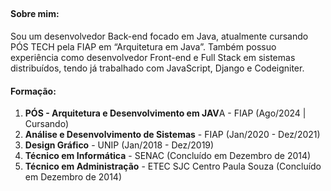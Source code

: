 ## 

<h4><strong>Sobre mim:</strong></h4> 
Sou um desenvolvedor Back-end focado em Java, atualmente cursando PÓS TECH pela FIAP em “Arquitetura em Java”.
Também possuo experiência como desenvolvedor Front-end e Full Stack em sistemas distribuídos, tendo já trabalhado com JavaScript, Django e Codeigniter.

<h4><strong>Formação:</strong></h4> 
<ol>
<li><strong>PÓS - Arquitetura e Desenvolvimento em JAV</strong>A - FIAP (Ago/2024 | Cursando)</li>
  
<li><strong>Análise e Desenvolvimento de Sistemas</strong> - FIAP (Jan/2020 - Dez/2021)</li>

<li><strong>Design Gráfico</strong> - UNIP (Jan/2018 - Dez/2019) </li>

<li><strong>Técnico em Informática</strong> - SENAC (Concluído em Dezembro de 2014)</li>

<li><strong>Técnico em Administração</strong> - ETEC SJC Centro Paula Souza (Concluído em Dezembro de 2014)</li>
</ol>





<!--
**LuskaFer/LuskaFer** is a ✨ _special_ ✨ repository because its `README.md` (this file) appears on your GitHub profile.

Here are some ideas to get you started:

- 🔭 I’m currently working on ...
- 🌱 I’m currently learning ...
- 👯 I’m looking to collaborate on ...
- 🤔 I’m looking for help with ...
- 💬 Ask me about ...
- 📫 How to reach me: ...
- 😄 Pronouns: ...
- ⚡ Fun fact: ...
-->
